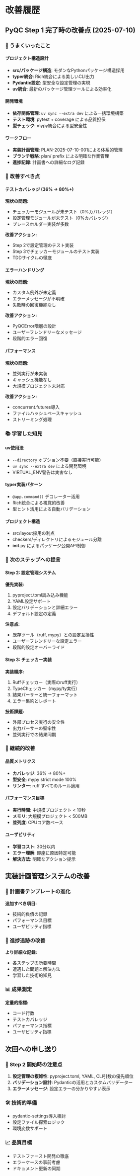 # 改善履歴

## PyQC Step 1 完了時の改善点 (2025-07-10)

### 🎯 うまくいったこと

#### プロジェクト構造設計
- **src/パッケージ構造**: モダンなPythonパッケージ構造採用
- **typer統合**: Rich統合による美しいCLI出力
- **Pydantic設定**: 型安全な設定管理の実現
- **uv統合**: 最新のパッケージ管理ツールによる効率化

#### 開発環境
- **依存関係管理**: `uv sync --extra dev` による一括環境構築
- **テスト環境**: pytest + coverage による品質担保
- **型チェック**: mypy統合による型安全性

#### ワークフロー
- **実装計画管理**: PLAN-2025-07-10-001による体系的管理
- **ブランチ戦略**: plan/ prefix による明確な作業管理
- **進捗記録**: 計画書への詳細なログ記録

### 🔧 改善すべき点

#### テストカバレッジ (36% → 80%+)
**現状の問題:**
- チェッカーモジュールが未テスト（0%カバレッジ）
- 設定管理モジュールが未テスト（0%カバレッジ）
- プレースホルダー実装が多数

**改善アクション:**
- Step 2で設定管理のテスト実装
- Step 3でチェッカーモジュールのテスト実装
- TDDサイクルの徹底

#### エラーハンドリング
**現状の問題:**
- カスタム例外が未定義
- エラーメッセージが不明確
- 失敗時の回復機能なし

**改善アクション:**
- PyQCError階層の設計
- ユーザーフレンドリーなメッセージ
- 段階的エラー回復

#### パフォーマンス
**現状の問題:**
- 並列実行が未実装
- キャッシュ機能なし
- 大規模プロジェクト未対応

**改善アクション:**
- concurrent.futures導入
- ファイルハッシュベースキャッシュ
- ストリーミング処理

### 📚 学習した知見

#### uv使用法
- `--directory` オプション不要（直接実行可能）
- `uv sync --extra dev` による開発環境
- VIRTUAL_ENV警告は実害なし

#### typer実装パターン
- `@app.command()` デコレーター活用
- Rich統合による視覚的改善
- 型ヒント活用による自動バリデーション

#### プロジェクト構造
- src/layout採用の利点
- checkers/ディレクトリによるモジュール分離
- __init__.py によるパッケージ公開API制御

### 🚀 次のステップへの提言

#### Step 2: 設定管理システム
**優先実装:**
1. pyproject.toml読み込み機能
2. YAML設定サポート
3. 設定バリデーションと詳細エラー
4. デフォルト設定の定義

**注意点:**
- 既存ツール（ruff, mypy）との設定互換性
- ユーザーフレンドリーな設定エラー
- 段階的設定オーバーライド

#### Step 3: チェッカー実装
**実装順序:**
1. Ruffチェッカー（実際のruff実行）
2. TypeChェッカー（mypy/ty実行）
3. 結果パーサーと統一フォーマット
4. エラー集約とレポート

**技術課題:**
- 外部プロセス実行の安全性
- 出力パーサーの堅牢性
- 並列実行での結果同期

### 🔄 継続的改善

#### 品質メトリクス
- **カバレッジ**: 36% → 80%+
- **型安全**: mypy strict mode 100%
- **リンター**: ruff すべてのルール適用

#### パフォーマンス目標
- **実行時間**: 中規模プロジェクト < 10秒
- **メモリ**: 大規模プロジェクト < 500MB
- **並列度**: CPUコア数ベース

#### ユーザビリティ
- **学習コスト**: 30分以内
- **エラー理解**: 即座に原因特定可能
- **解決方法**: 明確なアクション提示

## 実装計画管理システムの改善

### 📝 計画書テンプレートの進化
**追加すべき項目:**
- 技術的負債の記録
- パフォーマンス目標
- ユーザビリティ指標

### 🔄 進捗追跡の改善
**より詳細な記録:**
- 各ステップの所要時間
- 遭遇した問題と解決方法
- 学習した技術的知見

### 📊 成果測定
**定量的指標:**
- コード行数
- テストカバレッジ
- パフォーマンス指標
- ユーザビリティ指標

## 次回への申し送り

### 🎯 Step 2 開始時の注意点
1. **設定管理の複雑性**: pyproject.toml, YAML, CLI引数の優先順位
2. **バリデーション設計**: Pydanticの活用とカスタムバリデーター
3. **エラーメッセージ**: 設定エラーの分かりやすい表示

### 🛠️ 技術的準備
- pydantic-settings導入検討
- 設定ファイル探索ロジック
- 環境変数サポート

### 📈 品質目標
- テストファースト開発の徹底
- エラーケースの事前考慮
- ドキュメント更新の同期